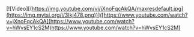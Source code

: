 [![Video][(https://img.youtube.com/vi/jXnoFqcAkQA/maxresdefault.jpg](https://img.mytsi.org/i/3Ikj478.png))]([https://www.youtube.com/watch?v=jXnoFqcAkQA](https://www.youtube.com/watch?v=hWvsEY1cS2M)https://www.youtube.com/watch?v=hWvsEY1cS2M)
